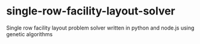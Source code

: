 # single-row-facility-layout-solver
Single row facility layout problem solver written in python and node.js using genetic algorithms

